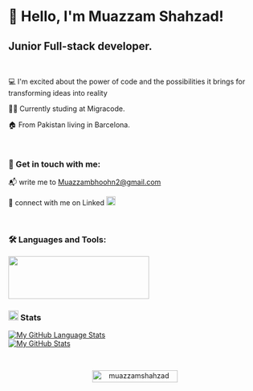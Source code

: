 # 👋 Hello, I'm Muazzam Shahzad!

## Junior Full-stack developer.

 <br>
 
 💻 I'm excited about the power of code and the possibilities it brings for transforming ideas into reality
 
 🧑‍💻 Currently studing at Migracode.
 
 🏠 From Pakistan living in Barcelona.

<br>

### 🤙 Get in touch with me:

📬 write me to Muazzambhoohn2@gmail.com

📲 connect with me on Linked <a href="https://www.linkedin.com/in/muazzamshahzad/" target="_blank"><img src="https://user-images.githubusercontent.com/79268979/149311247-d43973ad-a2c9-4312-867c-16efbf4c347c.png" width="18px" height="18px"></a>

<br>

### 🛠️ Languages and Tools:

<img src="https://user-images.githubusercontent.com/79268979/149307599-26b55948-00c1-4071-bc98-38fd4abac768.png" width="280px"
height="85px"/>

### <img src="https://user-images.githubusercontent.com/79268979/149316245-70770252-4d03-486c-aaec-1e1932857f82.png" width="20px" height="20px"/> Stats

[![My GitHub Language Stats](https://github-readme-stats.vercel.app/api/top-langs/?username=muazzamshahzad&langs_count=5&layout=compact&theme=vue)]()
<br>
[![My GitHub Stats](https://github-readme-stats.vercel.app/api/?username=muazzamshahzad&hide=issues&count_private=true&theme=vue&showicons=true)]()

<br>
<p align="center">
<a href="https://github.com/muazzamshahzad/">
<img width="170px" height="24" src="https://profile-counter.glitch.me/muazzamshahzad/count.svg" alt="muazzamshahzad" />
</a> </p>
<br>

<!-- ### 🌊 See my portfolio  -->
